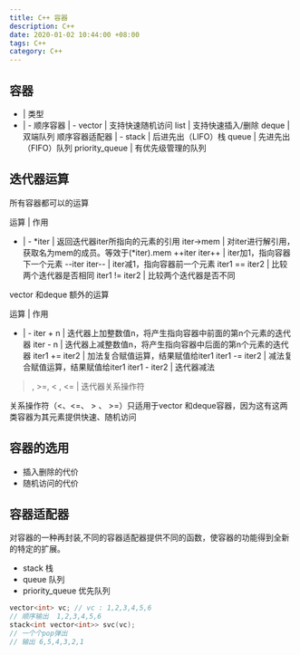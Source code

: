 ```yaml
---
title: C++ 容器
description: C++
date: 2020-01-02 10:44:00 +08:00
tags: C++
category: C++
---
```


## 容器

- | 类型
- | -
顺序容器 | -
vector | 支持快速随机访问
list | 支持快速插入/删除
deque | 双端队列
顺序容器适配器 | -
stack | 后进先出（LIFO）栈
queue | 先进先出（FIFO）队列
priority_queue | 有优先级管理的队列

## 迭代器运算

所有容器都可以的运算

运算 | 作用
- | -
*iter | 返回迭代器iter所指向的元素的引用
iter->mem | 对iter进行解引用，获取名为mem的成员。等效于(*iter).mem
++iter iter++ | iter加1，指向容器下一个元素
--iter iter-- | iter减1，指向容器前一个元素
iter1 == iter2 | 比较两个迭代器是否相同
iter1 != iter2 | 比较两个迭代器是否不同

vector 和deque 额外的运算

运算 | 作用
- | -
iter + n | 迭代器上加整数值n，将产生指向容器中前面的第n个元素的迭代器
iter - n | 迭代器上减整数值n，将产生指向容器中后面的第n个元素的迭代器
iter1 += iter2 | 加法复合赋值运算，结果赋值给iter1
iter1 -= iter2 | 减法复合赋值运算，结果赋值给iter1
iter1 - iter2 | 迭代器减法
>, >=, < , <= | 迭代器关系操作符

关系操作符（<、<=、 > 、 >=）只适用于vector 和deque容器，因为这有这两类容器为其元素提供快速、随机访问

## 容器的选用
- 插入删除的代价
- 随机访问的代价


## 容器适配器
对容器的一种再封装,不同的容器适配器提供不同的函数，使容器的功能得到全新的特定的扩展。
- stack 栈
- queue 队列
- priority_queue 优先队列

```C++
vector<int> vc; // vc : 1,2,3,4,5,6
// 顺序输出  1,2,3,4,5,6
stack<int vector<int>> svc(vc); 
// 一个个pop弹出
// 输出 6,5,4,3,2,1
```